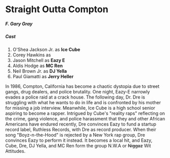 <h1>Straight Outta Compton</h1>
<h5>F. Gary Gray</h5>

<h5>Cast</h5>

<ol>
  <li>O'Shea Jackson Jr. as <strong>Ice Cube</strong></li>
  <li>Corey Hawkins as <strongDr. Dre</strong></li>
  <li>Jason Mitchell as <strong>Eazy E</strong></li>
  <li>Aldis Hodge as <strong>MC Ren</strong></li>
  <li>Neil Brown Jr. as <strong>DJ Yella</strong></li>
  <li>Paul Giamatti  as <strong>Jerry Heller</strong></li>
</ol>

<p>In 1986, Compton, California has become a chaotic dystopia due to street gangs, drug dealers, and police brutality. One night, Eazy-E narrowly evades a police raid at a crack house. The following day, Dr. Dre is struggling with what he wants to do in life and is confronted by his mother for missing a job interview. Meanwhile, Ice Cube is a high school senior aspiring to become a rapper. Intrigued by Cube's "reality raps" reflecting on the crime, gang violence, and police harassment that they and other African Americans have endured recently, Dre convinces Eazy to fund a startup record label, Ruthless Records, with Dre as record producer. When their song "Boyz-n-the-Hood" is rejected by a New York rap group, Dre convinces Eazy to perform it instead. It becomes a local hit, and Eazy, Cube, Dre, DJ Yella, and MC Ren form the group N.W.A or <del>Niggaz</del> Wit Attitudes.</p>

